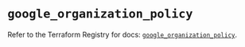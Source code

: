# `google_organization_policy`

Refer to the Terraform Registry for docs: [`google_organization_policy`](https://registry.terraform.io/providers/hashicorp/google-beta/6.43.0/docs/resources/google_organization_policy).
